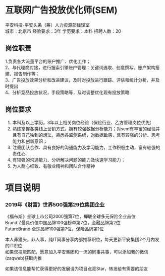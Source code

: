 # 互联网广告投放优化师(SEM)
平安科技-平安头条（筹）人力资源部经理室  
城市：北京市 经验要求：3年 学历要求：本科  招聘人数：20

## 岗位职责
1.负责各大流量平台的账户推广、优化工作；    
2、与代理商对接，进行搜索引擎账户管理：关键词选取、创意撰写、账户架构搭建、报告制作等；    
3、广告投放效果分析和改进建议，及时对投放进行跟踪、评估和统计分析，并及时提出    
4、分析竞品投放状况，手段策略等，及时调整优化现有投放策略

## 岗位要求
1. 本科及以上学历，3年以上相关岗位经验（保险行业、乙方管理岗位优先）    
2. 熟练掌握各类线上营销方式，拥有较强数据分析能力；对sem有丰富的经验并且有自己独到的想法，熟悉各监测系统，对数据敏感，具有较强的分析、思考能力和创新意识；    
3. 注重团队合作、具有良好的沟通能力及学习能力，工作积极主动，富有较强的责任心    
4. 有较强的沟通能力、分析解决问题的能力及快速学习能力；    
5. 为人耐心细致、有敬业精神和团队合作精神

# 项目说明

### 2019年《财富》世界500强第29位集团企业
《福布斯》全球上市公司2000强第7位，蝉联全球多元保险企业首位  
Brand Z最具价值中国品牌100强榜单第7位，金融品牌第2位  
FutureBrand 全球品牌100强第7位，保险品牌第1位

本人非猎头，非人事，纯IT同事分享内部推荐职位，每天更新平安集团2个月内发的IT职位  
如果您技能匹配，愿意加入平安集团和一流的同事共事，可以添加我的微信(zaqweb)获取内推 

如果该信息能帮忙获得更好的发展请为项目点亮Star，转发给有需要的朋友




